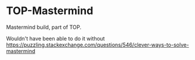 # TOP-Mastermind

Mastermind build, part of TOP.

Wouldn't have been able to do it without https://puzzling.stackexchange.com/questions/546/clever-ways-to-solve-mastermind

